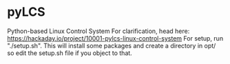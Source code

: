 # pyLCS
Python-based Linux Control System
For clarification, head here: https://hackaday.io/project/10001-pylcs-linux-control-system
For setup, run "./setup.sh". This will install some packages and create a directory in opt/ so edit the setup.sh file if you object to that.
